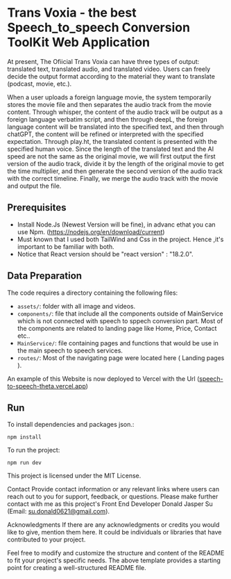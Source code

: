 ﻿# Trans Voxia - the best Speech_to_speech Conversion ToolKit Web Application
At present, The Ofiicial Trans Voxia can have three types of output: translated text, translated audio, and translated video. Users can freely decide the output format according to the material they want to translate (podcast, movie, etc.).

When a user uploads a foreign language movie, the system temporarily stores the movie file and then separates the audio track from the movie content. Through whisper, the content of the audio track will be output as a foreign language verbatim script, and then through deepL, the foreign language content will be translated into the specified text, and then through chatGPT, the content will be refined or interpreted with the specified expectation. Through play.ht, the translated content is presented with the specified human voice. Since the length of the translated text and the AI speed are not the same as the original movie, we will first output the first version of the audio track, divide it by the length of the original movie to get the time multiplier, and then generate the second version of the audio track with the correct timeline. Finally, we merge the audio track with the movie and output the file.



## Prerequisites
- Install Node.Js (Newest Version will be fine), in advanc ethat you can use Npm. (https://nodejs.org/en/download/current)
- Must known that I used both TailWind and Css in the project. Hence ,it's important to be familiar with both.
- Notice that React version should be "react version" : "18.2.0".

## Data Preparation
The code requires a directory containing the following files:
- `assets/`: folder with all image and videos.
- `components/`: file that include all the components outside of MainService which is not connected with speech to sppech conversion part. Most of the components are related to landing page like Home, Price, Contact etc..
- `MainService/`: file containing pages and functions that would be use in the main speech to speech services.
- `routes/`: Most of the navigating page were located here ( Landing pages ).

An example of this Website is now deployed to Vercel with the Url ([speech-to-speech-theta.vercel.app](https://speech-to-speech-theta.vercel.app/))

## Run
To install dependencies and packages json.:
```
npm install
```
To run the project:
```
npm run dev
```

This project is licensed under the MIT License.

Contact
Provide contact information or any relevant links where users can reach out to you for support, feedback, or questions. Please make further contact with me as this project's Front End Developer Donald Jasper Su (Email: su.donald0621@gmail.com).

Acknowledgments
If there are any acknowledgments or credits you would like to give, mention them here. It could be individuals or libraries that have contributed to your project.

Feel free to modify and customize the structure and content of the README to fit your project's specific needs. The above template provides a starting point for creating a well-structured README file.
